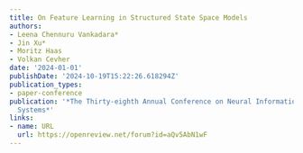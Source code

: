 ```yaml
---
title: On Feature Learning in Structured State Space Models
authors:
- Leena Chennuru Vankadara*
- Jin Xu*
- Moritz Haas
- Volkan Cevher
date: '2024-01-01'
publishDate: '2024-10-19T15:22:26.618294Z'
publication_types:
- paper-conference
publication: '*The Thirty-eighth Annual Conference on Neural Information Processing
  Systems*'
links:
- name: URL
  url: https://openreview.net/forum?id=aQv5AbN1wF
---
```

